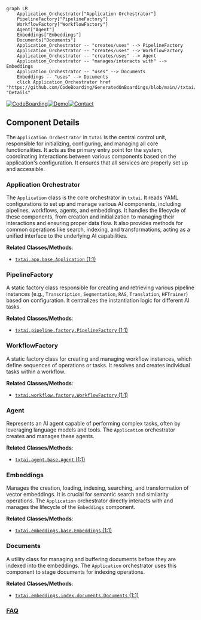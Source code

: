 ```mermaid
graph LR
    Application_Orchestrator["Application Orchestrator"]
    PipelineFactory["PipelineFactory"]
    WorkflowFactory["WorkflowFactory"]
    Agent["Agent"]
    Embeddings["Embeddings"]
    Documents["Documents"]
    Application_Orchestrator -- "creates/uses" --> PipelineFactory
    Application_Orchestrator -- "creates/uses" --> WorkflowFactory
    Application_Orchestrator -- "creates/uses" --> Agent
    Application_Orchestrator -- "manages/interacts with" --> Embeddings
    Application_Orchestrator -- "uses" --> Documents
    Embeddings -- "uses" --> Documents
    click Application_Orchestrator href "https://github.com/CodeBoarding/GeneratedOnBoardings/blob/main//txtai/Application_Orchestrator.md" "Details"
```
[![CodeBoarding](https://img.shields.io/badge/Generated%20by-CodeBoarding-9cf?style=flat-square)](https://github.com/CodeBoarding/GeneratedOnBoardings)[![Demo](https://img.shields.io/badge/Try%20our-Demo-blue?style=flat-square)](https://www.codeboarding.org/demo)[![Contact](https://img.shields.io/badge/Contact%20us%20-%20contact@codeboarding.org-lightgrey?style=flat-square)](mailto:contact@codeboarding.org)

## Component Details

The `Application Orchestrator` in `txtai` is the central control unit, responsible for initializing, configuring, and managing all core functionalities. It acts as the primary entry point for the system, coordinating interactions between various components based on the application's configuration. It ensures that all services are properly set up and accessible.

### Application Orchestrator
The `Application` class is the core orchestrator in `txtai`. It reads YAML configurations to set up and manage various AI components, including pipelines, workflows, agents, and embeddings. It handles the lifecycle of these components, from creation and initialization to managing their interactions and ensuring proper data flow. It also provides methods for common operations like search, indexing, and transformations, acting as a unified interface to the underlying AI capabilities.


**Related Classes/Methods**:

- <a href="https://github.com/neuml/txtai/blob/master/src/python/txtai/app/base.py#L1-L1" target="_blank" rel="noopener noreferrer">`txtai.app.base.Application` (1:1)</a>


### PipelineFactory
A static factory class responsible for creating and retrieving various pipeline instances (e.g., `Transcription`, `Segmentation`, `RAG`, `Translation`, `HFTrainer`) based on configuration. It centralizes the instantiation logic for different AI tasks.


**Related Classes/Methods**:

- <a href="https://github.com/neuml/txtai/blob/master/src/python/txtai/pipeline/factory.py#L1-L1" target="_blank" rel="noopener noreferrer">`txtai.pipeline.factory.PipelineFactory` (1:1)</a>


### WorkflowFactory
A static factory class for creating and managing workflow instances, which define sequences of operations or tasks. It resolves and creates individual tasks within a workflow.


**Related Classes/Methods**:

- <a href="https://github.com/neuml/txtai/blob/master/src/python/txtai/workflow/factory.py#L1-L1" target="_blank" rel="noopener noreferrer">`txtai.workflow.factory.WorkflowFactory` (1:1)</a>


### Agent
Represents an AI agent capable of performing complex tasks, often by leveraging language models and tools. The `Application` orchestrator creates and manages these agents.


**Related Classes/Methods**:

- <a href="https://github.com/neuml/txtai/blob/master/src/python/txtai/agent/base.py#L1-L1" target="_blank" rel="noopener noreferrer">`txtai.agent.base.Agent` (1:1)</a>


### Embeddings
Manages the creation, loading, indexing, searching, and transformation of vector embeddings. It is crucial for semantic search and similarity operations. The `Application` orchestrator directly interacts with and manages the lifecycle of the `Embeddings` component.


**Related Classes/Methods**:

- <a href="https://github.com/neuml/txtai/blob/master/src/python/txtai/embeddings/base.py#L1-L1" target="_blank" rel="noopener noreferrer">`txtai.embeddings.base.Embeddings` (1:1)</a>


### Documents
A utility class for managing and buffering documents before they are indexed into the embeddings. The `Application` orchestrator uses this component to stage documents for indexing operations.


**Related Classes/Methods**:

- <a href="https://github.com/neuml/txtai/blob/master/src/python/txtai/embeddings/index/documents.py#L1-L1" target="_blank" rel="noopener noreferrer">`txtai.embeddings.index.documents.Documents` (1:1)</a>




### [FAQ](https://github.com/CodeBoarding/GeneratedOnBoardings/tree/main?tab=readme-ov-file#faq)
